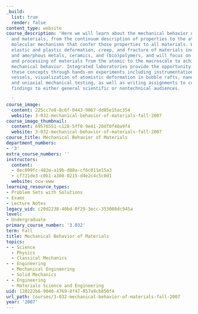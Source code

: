 ```yaml
---
_build:
  list: true
  render: false
content_type: website
course_description: 'Here we will learn about the mechanical behavior of structures
  and materials, from the continuum description of properties to the atomistic and
  molecular mechanisms that confer those properties to all materials. We will cover
  elastic and plastic deformation, creep, and fracture of materials including crystalline
  and amorphous metals, ceramics, and (bio)polymers, and will focus on the design
  and processing of materials from the atomic to the macroscale to achieve desired
  mechanical behavior. Integrated laboratories provide the opportunity to explore
  these concepts through hands-on experiments including instrumentation of pressure
  vessels, visualization of atomistic deformation in bubble rafts, nanoindentation,
  and uniaxial mechanical testing, as well as writing assignments to communicate these
  findings to either general scientific or nontechnical audiences.

  '
course_image:
  content: 225cc7e8-8c6f-0443-9067-dd85e15ac354
  website: 3-032-mechanical-behavior-of-materials-fall-2007
course_image_thumbnail:
  content: 69576551-c128-5ff0-9e41-28df0f40a9f4
  website: 3-032-mechanical-behavior-of-materials-fall-2007
course_title: Mechanical Behavior of Materials
department_numbers:
- '3'
extra_course_numbers: ''
instructors:
  content:
  - 8ec099fc-482e-a19b-d88a-cf6c011e15a3
  - cf721de3-c0b1-a308-0215-d4e2c4c5c0d1
  website: ocw-www
learning_resource_types:
- Problem Sets with Solutions
- Exams
- Lecture Notes
legacy_uid: c20d2238-40bd-0f29-3ecc-353008dc945a
level:
- Undergraduate
primary_course_number: '3.032'
term: Fall
title: Mechanical Behavior of Materials
topics:
- - Science
  - Physics
  - Classical Mechanics
- - Engineering
  - Mechanical Engineering
  - Solid Mechanics
- - Engineering
  - Materials Science and Engineering
uid: 120222b6-9040-4769-8f47-857a9cb850f4
url_path: courses/3-032-mechanical-behavior-of-materials-fall-2007
year: '2007'
---
```

